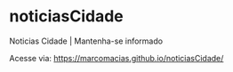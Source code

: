 # noticiasCidade
Noticias Cidade | Mantenha-se informado

Acesse via:
https://marcomacias.github.io/noticiasCidade/
